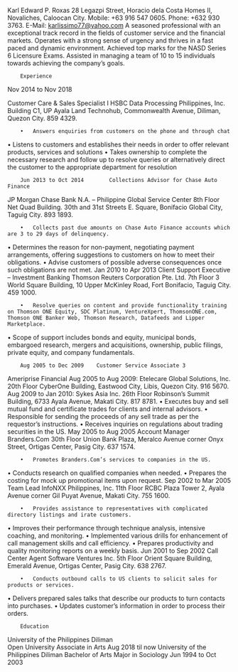 Karl Edward P. Roxas
28 Legazpi Street, Horacio dela Costa Homes II, Novaliches, Caloocan City.
Mobile: +63 916 547 0605. Phone: +632 930 3763. E-Mail: karlissimo77@yahoo.com
		A seasoned professional with an exceptional track record in the fields of customer service and the financial markets.   Operates with a strong sense of urgency and thrives in a fast paced and dynamic environment. Achieved top marks for the NASD Series 6 Licensure Exams. Assisted in managing a team of 10 to 15 individuals towards achieving the company’s goals. 

		Experience
Nov 2014 to Nov 2018		

Customer Care & Sales Specialist I
HSBC Data Processing Philippines, Inc.
Building C1, UP Ayala Land Technohub, Commonwealth Avenue, Diliman, Quezon City. 859 4329.

		•	Answers enquiries from customers on the phone and through chat
•	Listens to customers and establishes their needs in order to offer relevant products, services and solutions
•	Takes ownership to complete the necessary research and follow up to resolve queries or alternatively direct the customer to the appropriate department for resolution

		Jun 2013 to Oct 2014		Collections Advisor for Chase Auto Finance
JP Morgan Chase Bank N.A. – Philippine Global Service Center 
8th Floor Net Quad Building. 30th and 31st Streets E. Square, Bonifacio Global City, Taguig City. 893 1893.

		•	Collects past due amounts on Chase Auto Finance accounts which are 3 to 29 days of delinquency.
•	Determines the reason for non-payment, negotiating payment arrangements, offering suggestions to customers on how to meet their obligations.
•	Advise customers of possible adverse consequences once such obligations are not met.
		Jan 2010 to Apr 2013	Client Support Executive – Investment Banking
Thomson Reuters Corporation Pte. Ltd.
7th Floor 3 World Square Building, 10 Upper McKinley Road, Fort Bonifacio, Taguig City. 459 1000.

		•	Resolve queries on content and provide functionality training on Thomson ONE Equity, SDC Platinum, VentureXpert, ThomsonONE.com, Thomson ONE Banker Web, Thomson Research, Datafeeds and Lipper Marketplace.
•	Scope of support includes bonds and equity, municipal bonds, embargoed research, mergers and acquisitions, ownership, public filings, private equity, and company fundamentals.

		Aug 2005 to Dec 2009	Customer Service Associate 3
Ameriprise Financial
Aug 2005 to Aug 2009:  Etelecare Global Solutions, Inc. 20th Floor CyberOne Building, Eastwood City, Libis, Quezon City. 916 5670.
Aug 2009 to Jan 2010:  Sykes Asia Inc. 26th Floor Robinson’s Summit Building, 6733 Ayala Avenue, Makati City. 817 8781.
		•	Executes buy and sell mutual fund and certificate trades for clients and internal advisors.
•	Responsible for sending the proceeds of any sell trade as per the requestor’s instructions.
•	Receives inquiries on regulations about trading securities in the US.
		May 2005 to Aug 2005	Account Manager
Branders.Com
30th Floor Union Bank Plaza, Meralco Avenue corner Onyx Street, Ortigas Center, Pasig City. 637 1574.

		•	Promotes Branders.Com’s services to companies in the US.
•	Conducts research on qualified companies when needed.
•	Prepares the costing for mock up promotional items upon request. 
		Sep 2002 to Mar 2005	Team Lead
InfoNXX Philippines, Inc.
11th Floor RCBC Plaza Tower 2, Ayala Avenue corner Gil Puyat Avenue, Makati City. 755 1600.

		•	Provides assistance to representatives with complicated directory listings and irate customers.
•	Improves their performance through technique analysis, intensive coaching, and monitoring.
•	Implemented various drills for enhancement of call management skills and call efficiency.
•	Prepares productivity and quality monitoring reports on a weekly basis.
		Jun 2001 to Sep 2002	Call Center Agent
Software Ventures Inc.
5th Floor Orient Square Building, Emerald Avenue, Ortigas Center, Pasig City. 638 2767.

		•	Conducts outbound calls to US clients to solicit sales for products or services.
•	Delivers prepared sales talks that describe our products to turn contacts into purchases.
•	Updates customer’s information in order to process their orders.
		
		Education
University of the Philippines Diliman				
Open University
Associate in Arts
Aug 2018 til now
University of the Philippines Diliman
Bachelor of Arts
Major in Sociology
Jun 1994 to Oct 2003
		


